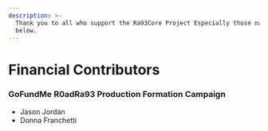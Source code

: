 ```yaml
---
description: >-
  Thank you to all who support the Ra93Core Project Especially those named
  below.
---
```


# Financial Contributors

### GoFundMe R0adRa93 Production Formation Campaign

* Jason Jordan
* Donna Franchetti

